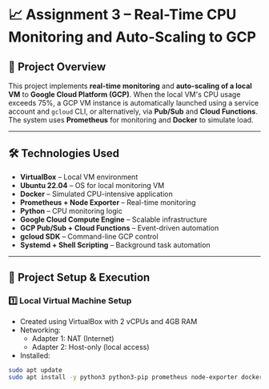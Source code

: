 # 📈 Assignment 3 – Real-Time CPU Monitoring and Auto-Scaling to GCP

## 📘 Project Overview
This project implements **real-time monitoring** and **auto-scaling of a local VM** to **Google Cloud Platform (GCP)**. When the local VM's CPU usage exceeds 75%, a GCP VM instance is automatically launched using a service account and `gcloud` CLI, or alternatively, via **Pub/Sub** and **Cloud Functions**. The system uses **Prometheus** for monitoring and **Docker** to simulate load.

---

## 🛠 Technologies Used

- **VirtualBox** – Local VM environment  
- **Ubuntu 22.04** – OS for local monitoring VM  
- **Docker** – Simulated CPU-intensive application  
- **Prometheus + Node Exporter** – Real-time monitoring  
- **Python** – CPU monitoring logic  
- **Google Cloud Compute Engine** – Scalable infrastructure  
- **GCP Pub/Sub + Cloud Functions** – Event-driven automation  
- **gcloud SDK** – Command-line GCP control  
- **Systemd + Shell Scripting** – Background task automation  

---

## 🔧 Project Setup & Execution

### 1️⃣ Local Virtual Machine Setup

- Created using VirtualBox with 2 vCPUs and 4GB RAM  
- Networking:
  - Adapter 1: NAT (Internet)
  - Adapter 2: Host-only (local access)  
- Installed:
```bash
sudo apt update
sudo apt install -y python3 python3-pip prometheus node-exporter docker.io
